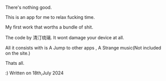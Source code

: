 There's nothing good.

This is an app for me to relax fucking time.

My first work that worths a bundle of shit.

The code by 清汀琉璃. It wont damage your device at all.

All it consists with is A Jump to other apps , A Strange music(Not included on the site.)


Thats all.

:) Written on 18th,July 2024
